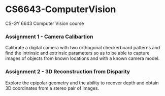 # CS6643-ComputerVision
CS-GY 6643 Computer Vision course

### Assignment 1 - Camera Calibartion
Calibrate a digital camera with two orthogonal checkerboard patterns and find the intrinsic and extrinsic parameters so as to be able to capture images of objects from known locations and with a known camera model.

### Assignment 2 - 3D Reconstruction from Disparity
Explore the epipolar geometry and the ability to recover depth and obtain 3D coordinates from a stereo pair of images.